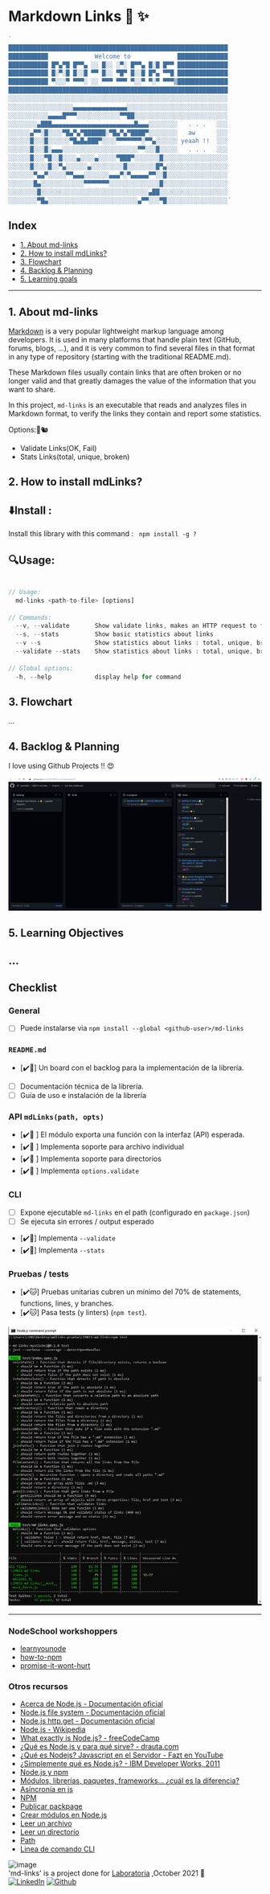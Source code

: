 # Markdown Links 🔗 ✨

```js
`
█████████████████████████████████████████████████████████████
███████████             Welcome to             ██████████████
███████████ █▀▄▀█ █▀▀▄ ░░ █░░ ░▀░ █▀▀▄ █░█ █▀▀ ██████████████
███████████ █░▀░█ █░░█ ▀▀ █░░ ▀█▀ █░░█ █▀▄ ▀▀█ ██████████████
███████████ ▀░░░▀ ▀▀▀░ ░░ ▀▀▀ ▀▀▀ ▀░░▀ ▀░▀ ▀▀▀▒██████████████
█████████████████████████████████████████████████████████████
░░░░░░░░░░░░░░░░░░░░░░░░░░░░░░░░░░░░░░░░░░░░░░░░░░░░░░░░░░░░░
░░░░░░░░░░░░░░░░░░▄▄▄▄▄▄▄▄▄▄▄▄▄▄▄░░░░░░░░░░░░░░░░░░░░░░░░░░░░
░░░░░░░░░░░▄▄▄▄█▀▀▀░░░░░░░░░░░░▀▀██░░░░░░░░░░░░░░░░░░░░░░░░░░
░░░░░░░░▄███▄▄▄▄▄▄▄▄▄▄▄▄▄▄▄▄▄▄▄▄▄▄▄█▄▄▄░░░░░░░░   . . .   ░░░
░░░░░░▄▀▀░█░░░░▀█▄▀▄▀██████░▀█▄▀▄▀████▀░░░░░░░░   aw      ░░░
░░░░░░█░░░█░░░░░░▀█▄█▄███▀░░░░▀▀▀▀▀▀▀░▀▀▄░░░░░░ yeaah !!  ░░░
░░░░░░█░░░█░▄▄▄░░░░░░░░░░░░░░░░░░░░░▀▀░░░█░░░░░   . . .   ░░░
░░░░░░█░░░▀█░░█░░░░▄░░░░▄░░░░░▀███▀░░░░░░░█░░░░░░░░░░░░░░░░░░
░░░░░░█░░░░█░░▀▄░░░░░░▄░░░░░░░░░█░░░░░░░░█▀▄░░░░░░░░░░░░░░░░░
░░░░░░░▀▄▄▀░░░░░▀▀▄▄▄░░░░░░░▄▄▄▀░▀▄▄▄▄▄▀▀░░█░░░░░░░░░░░░░░░░░
░░░░░░░█▄░░░░░░░░░░░░▀▀▀▀▀▀▀░░░░░░░░░░░░░░█░░░░░░░░░░░░░░░░░░
░░░░░░░░█░░░░░░░░░░░░░░░░░░░░░░░░░░░░░░▄██░░░░░░░░░░░░░░░░░░░
░░░░░░░░▀█▄░░░░░░░░░░░░░░░░░░░░░░░░░▄▀▀░░░▀█░░░░░░░░░░░░░░░░░`
``` 

## Index

- [1. About md-links](#1-About-md-links)
- [2. How to install mdLinks?](#3-How-to-install-mdLinks-?)
- [3. Flowchart](#2-Flowchart)
- [4. Backlog & Planning](#3-Backlog-&-Planning)
- [5. Learning goals](#4-Learning-goals)


---

## 1. About md-links
 [Markdown](https://en.wikipedia.org/wiki/Markdown) is a very popular lightweight markup language among developers. 
 It is used in many platforms that handle plain text (GitHub, forums, blogs, ...), and it is very common to find several
  files in that format in any type of repository (starting with the traditional README.md).

These Markdown files usually contain links that are often broken or no longer valid and that greatly damages the value of
 the information that you want to share.


In this project, `md-links` is an executable that reads and analyzes files in Markdown format, to verify the links they contain and report some statistics.

 Options:🐾🐿️
- Validate Links(OK, Fail)
- Stats Links(total, unique, broken)


## 2. How to install mdLinks?



## ⬇️Install :
 Install this library with this command :   `  npm install -g ?  `


## 🔍Usage:

```js

// Usage: 
  md-links <path-to-file> [options]

// Commands:
  --v, --validate       Show validate links, makes an HTTP request to find out if the link works or not
  --s, --stats          Show basic statistics about links
  --v --s               Show statistics about links : total, unique, broken
  --validate --stats    Show statistics about links : total, unique, broken
  
// Global options:
  -h, --help            display help for command

``` 



## 3. Flowchart

...


## 4. Backlog & Planning

 I love using Github Projects !! 😍
 
![backlog](./images/backlog.png)

## 5. Learning Objectives


...
---
## Checklist

### General

- [ ] Puede instalarse via `npm install --global <github-user>/md-links`

### `README.md`

- [✔️🐳] Un board con el backlog para la implementación de la librería.
- [ ] Documentación técnica de la librería.
- [ ] Guía de uso e instalación de la librería

### API `mdLinks(path, opts)`

- [✔️🐼 ] El módulo exporta una función con la interfaz (API) esperada.
- [✔️🐼 ] Implementa soporte para archivo individual
- [✔️🐼 ] Implementa soporte para directorios
- [✔️🐼 ] Implementa `options.validate`

### CLI

- [ ] Expone ejecutable `md-links` en el path (configurado en `package.json`)
- [ ] Se ejecuta sin errores / output esperado
- [✔️🦄] Implementa `--validate`
- [✔️🦄] Implementa `--stats`

### Pruebas / tests

- [✔️🐱] Pruebas unitarias cubren un mínimo del 70% de statements, functions,
      lines, y branches.
- [✔️🐱] Pasa tests (y linters) (`npm test`).


![test](./images/testing-api.png)

---
### NodeSchool workshoppers

- [learnyounode](https://github.com/workshopper/learnyounode)
- [how-to-npm](https://github.com/workshopper/how-to-npm)
- [promise-it-wont-hurt](https://github.com/stevekane/promise-it-wont-hurt)

### Otros recursos

- [Acerca de Node.js - Documentación oficial](https://nodejs.org/es/about/)
- [Node.js file system - Documentación oficial](https://nodejs.org/api/fs.html)
- [Node.js http.get - Documentación oficial](https://nodejs.org/api/http.html#http_http_get_options_callback)
- [Node.js - Wikipedia](https://es.wikipedia.org/wiki/Node.js)
- [What exactly is Node.js? - freeCodeCamp](https://medium.freecodecamp.org/what-exactly-is-node-js-ae36e97449f5)
- [¿Qué es Node.js y para qué sirve? - drauta.com](https://www.drauta.com/que-es-nodejs-y-para-que-sirve)
- [¿Qué es Nodejs? Javascript en el Servidor - Fazt en YouTube](https://www.youtube.com/watch?v=WgSc1nv_4Gw)
- [¿Simplemente qué es Node.js? - IBM Developer Works, 2011](https://www.ibm.com/developerworks/ssa/opensource/library/os-nodejs/index.html)
- [Node.js y npm](https://www.genbeta.com/desarrollo/node-js-y-npm)
- [Módulos, librerías, paquetes, frameworks... ¿cuál es la diferencia?](http://community.laboratoria.la/t/modulos-librerias-paquetes-frameworks-cual-es-la-diferencia/175)
- [Asíncronía en js](https://carlosazaustre.es/manejando-la-asincronia-en-javascript)
- [NPM](https://docs.npmjs.com/getting-started/what-is-npm)
- [Publicar packpage](https://docs.npmjs.com/getting-started/publishing-npm-packages)
- [Crear módulos en Node.js](https://docs.npmjs.com/getting-started/publishing-npm-packages)
- [Leer un archivo](https://nodejs.org/api/fs.html#fs_fs_readfile_path_options_callback)
- [Leer un directorio](https://nodejs.org/api/fs.html#fs_fs_readdir_path_options_callback)
- [Path](https://nodejs.org/api/path.html)
- [Linea de comando CLI](https://medium.com/netscape/a-guide-to-create-a-nodejs-command-line-package-c2166ad0452e)










 

![image](https://media.giphy.com/media/81jB1QNsrfvNRuR9Xn/giphy.gif)
<br>
'md-links' is a project done for [Laboratoria](https://github.com/Laboratoria) ,October 2021 🤗
<br><a href="https://www.linkedin.com/in/maribel-maza/"><img alt="LinkedIn" src="https://img.shields.io/badge/linkedin%20-%230077B5.svg?&style=flat&logo=linkedin&logoColor=white"/></a> <a href="https://github.com/mysticBel"><img alt="Github" src="https://img.shields.io/github/followers/mysticBel?label=follow&style=social"/></a> &nbsp;